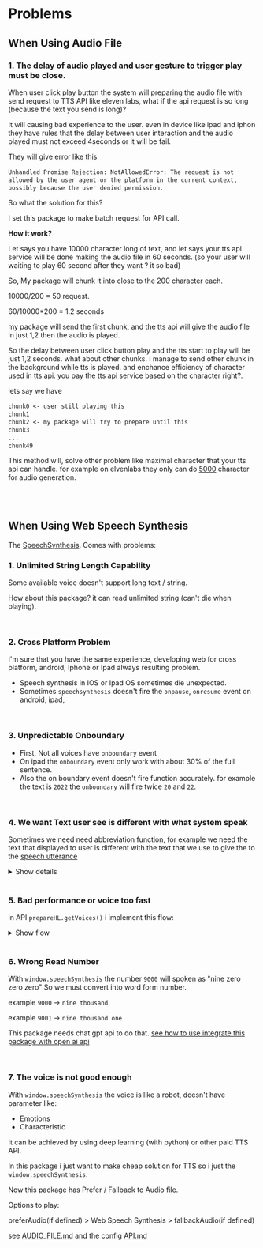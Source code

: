 # Problems

## When Using Audio File

### 1. The delay of audio played and user gesture to trigger play must be close.

When user click play button the system will preparing the audio file with send request to TTS API like eleven labs, what if the api request is so long (because the text you send is long)?

It will causing bad experience to the user. even in device like ipad and iphon they have rules that the delay between user interaction and the audio played must not exceed 4seconds or it will be fail.

They will give error like this

```
Unhandled Promise Rejection: NotAllowedError: The request is not allowed by the user agent or the platform in the current context, possibly because the user denied permission.
```

So what the solution for this?

I set this package to make batch request for API call.

**How it work?**

Let says you have 10000 character long of text, and let says your tts api service will be done making the audio file in 60 seconds. (so your user will waiting to play 60 second after they want ? it so bad)

So, My package will chunk it into close to the 200 character each.

10000/200 = 50 request.

60/10000\*200 = 1.2 seconds

my package will send the first chunk, and the tts api will give the audio file in just 1,2 then the audio is played.

So the delay between user click button play and the tts start to play will be just 1,2 seconds. what about other chunks. i manage to send other chunk in the background while tts is played. and enchance efficiency of character used in tts api. you pay the tts api service based on the character right?.

lets say we have 
```
chunk0 <- user still playing this
chunk1  
chunk2 <- my package will try to prepare until this
chunk3
...
chunk49
```

This method will, solve other problem like maximal character that your tts api can handle. for example on elvenlabs they only can do [5000](https://help.elevenlabs.io/hc/en-us/articles/13298164480913-What-s-the-maximum-amount-of-characters-and-text-I-can-generate) character for audio generation.

<br/>
<br/>

## When Using Web Speech Synthesis

The [SpeechSynthesis](https://developer.mozilla.org/en-US/docs/Web/API/SpeechSynthesis). Comes with problems:

### 1. Unlimited String Length Capability

Some available voice doesn't support long text / string.

How about this package? it can read unlimited string (can't die when playing).

<!-- But when marking the word (more than `2400 sentences, 45700 words, 260500 character`) it getting slow when react ui render (lag). after rendered it will normal again and can play tts. -->

<br/>

### 2. Cross Platform Problem

I'm sure that you have the same experience, developing web for cross platform, android, Iphone or Ipad always resulting problem.

- Speech synthesis in IOS or Ipad OS sometimes die unexpected.
- Sometimes `speechsynthesis` doesn't fire the `onpause`, `onresume` event on android, ipad,

<br/>

### 3. Unpredictable Onboundary

- First, Not all voices have `onboundary` event
- On ipad the `onboundary` event only work with about 30% of the full sentence.
- Also the on boundary event doesn't fire function accurately. for example the text is `2022` the `onboundary` will fire twice `20` and `22`.

<br/>

### 4. We want Text user see is different with what system speak

Sometimes we need need abbreviation function, for example we need the text that displayed to user is different with the text that we use to give the to the [speech utterance](https://developer.mozilla.org/en-US/docs/Web/API/SpeechSynthesisUtterance/text)

<details>
  <summary>Show details</summary>
  <br/>

**Roman Number**

We need displayed text is `I. II. III.` if we input that same text the system will read as `i. ii. iii.`

We need to change the roman numbers to arabic numbers so the system can read correctly.

**Lang Abbreviation**

in english abbreviation like `FOMO`, `ETA`, etc.

in indonesian

`dgn` = `dengan`

`yg` = `yang`

This package also have built-in abbreviation function, or you can write your own rules.

input:string -> abbreviation function -> output:string.

</details>

<br/>

### 5. Bad performance or voice too fast

in API `prepareHL.getVoices()` i implement this flow:

<details>
  <summary>Show flow</summary>
  <br/>

![React Speech Highlight](./img/prepareHL.png)

</details>

<br/>

### 6. Wrong Read Number

With `window.speechSynthesis` the number `9000` will spoken as "nine zero zero zero"
So we must convert into word form number.

example `9000` -> `nine thousand`

example `9001` -> `nine thousand one`

This package needs chat gpt api to do that. [see how to use integrate this package with open ai api](MAKE_BACKEND.md)

<br/>

### 7. The voice is not good enough

With `window.speechSynthesis` the voice is like a robot, doesn't have parameter like:

- Emotions
- Characteristic

It can be achieved by using deep learning (with python) or other paid TTS API.

In this package i just want to make cheap solution for TTS so i just the `window.speechSynthesis`.

Now this package has Prefer / Fallback to Audio file.

Options to play:

preferAudio(if defined) > Web Speech Synthesis > fallbackAudio(if defined)

see [AUDIO_FILE.md](AUDIO_FILE.md) and the config [API.md](API.md#2a-config)
